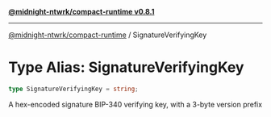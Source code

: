[**@midnight-ntwrk/compact-runtime v0.8.1**](../README.md)

***

[@midnight-ntwrk/compact-runtime](../globals.md) / SignatureVerifyingKey

# Type Alias: SignatureVerifyingKey

```ts
type SignatureVerifyingKey = string;
```

A hex-encoded signature BIP-340 verifying key, with a 3-byte version prefix
